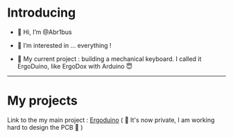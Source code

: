 # Introducing

- 👋 Hi, I’m @Abr1bus

- 👀 I’m interested in ... everything !

- 📅 My current project : building a mechanical keyboard. I called it ErgoDuino, like ErgoDox with Arduino :innocent:

----

# My projects

Link to the my main project : [Ergoduino](https://github.com/Abr1bus/ErgoDuino) ( :construction: It's now private, I am working hard to design the PCB :construction: )
